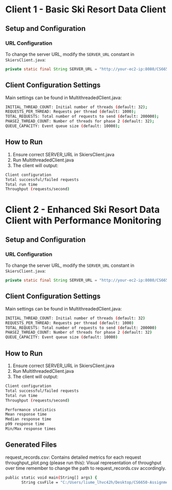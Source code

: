# Client 1 - Basic Ski Resort Data Client  

## Setup and Configuration  

### URL Configuration  
To change the server URL, modify the `SERVER_URL` constant in `SkiersClient.java`:  

```java
private static final String SERVER_URL = "http://your-ec2-ip:8080/CS6650-Server/skiers";
```

## Client Configuration Settings

Main settings can be found in MultithreadedClient.java:

 ```bash
INITIAL_THREAD_COUNT: Initial number of threads (default: 32);
REQUESTS_PER_THREAD: Requests per thread (default: 1000);
TOTAL_REQUESTS: Total number of requests to send (default: 200000);
PHASE2_THREAD_COUNT: Number of threads for phase 2 (default: 32);
QUEUE_CAPACITY: Event queue size (default: 10000);
```

## How to Run

1. Ensure correct SERVER_URL in SkiersClient.java
2. Run MultithreadedClient.java
3. The client will output:
``` bash
Client configuration
Total successful/failed requests
Total run time
Throughput (requests/second)
```

# Client 2 - Enhanced Ski Resort Data Client with Performance Monitoring
## Setup and Configuration  

### URL Configuration  
To change the server URL, modify the `SERVER_URL` constant in `SkiersClient.java`:  

```java
private static final String SERVER_URL = "http://your-ec2-ip:8080/CS6650-Server/skiers";
```

## Client Configuration Settings

Main settings can be found in MultithreadedClient.java:

 ```bash
INITIAL_THREAD_COUNT: Initial number of threads (default: 32)
REQUESTS_PER_THREAD: Requests per thread (default: 1000)
TOTAL_REQUESTS: Total number of requests to send (default: 200000)
PHASE2_THREAD_COUNT: Number of threads for phase 2 (default: 32)
QUEUE_CAPACITY: Event queue size (default: 10000)
 ```

## How to Run

1. Ensure correct SERVER_URL in SkiersClient.java
2. Run MultithreadedClient.java
3. The client will output:
 ```bash
Client configuration
Total successful/failed requests
Total run time
Throughput (requests/second)

Performance statistics
Mean response time
Median response time
p99 response time
Min/Max response times
 ```

## Generated Files

request_records.csv: Contains detailed metrics for each request
throughput_plot.png (please run this): Visual representation of throughput over time 
remember to change the path to request_records.csv accordingly.

 ```bash
public static void main(String[] args) {
        String csvFile = "C:/Users/liume_lhvc42h/Desktop/CS6650-Assignments/Assignment1/Client2/request_records.csv";)
 ```
 
